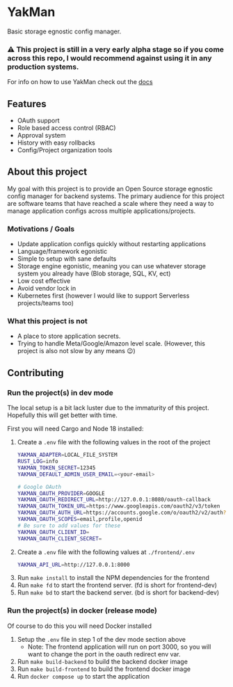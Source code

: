 # YakMan

Basic storage egnostic config manager.

### ⚠️ This project is still in a very early alpha stage so if you come across this repo, I would recommend against using it in any production systems.

For info on how to use YakMan check out the [docs](./docs/index.md)

## Features

- OAuth support
- Role based access control (RBAC)
- Approval system
- History with easy rollbacks
- Config/Project organization tools


## About this project

My goal with this project is to provide an Open Source storage egnostic config manager for backend systems. The primary audience for this project are software teams that have reached a scale where they need a way to manage application configs across multiple applications/projects.

### Motivations / Goals

- Update application configs quickly without restarting applications
- Language/framework egonistic
- Simple to setup with sane defaults
- Storage engine egonistic, meaning you can use whatever storage system you already have (Blob storage, SQL, KV, ect)
- Low cost effective
- Avoid vendor lock in
- Kubernetes first (however I would like to support Serverless projects/teams too)

### What this project is not

- A place to store application secrets. 
- Trying to handle Meta/Google/Amazon level scale. (However, this project is also not slow by any means 😉)


## Contributing

### Run the project(s) in dev mode

The local setup is a bit lack luster due to the immaturity of this project.
Hopefully this will get better with time.


First you will need Cargo and Node 18 installed:

1. Create a `.env` file with the following values in the root of the project
    ```sh
    YAKMAN_ADAPTER=LOCAL_FILE_SYSTEM
    RUST_LOG=info
    YAKMAN_TOKEN_SECRET=12345
    YAKMAN_DEFAULT_ADMIN_USER_EMAIL=<your-email>

    # Google OAuth
    YAKMAN_OAUTH_PROVIDER=GOOGLE
    YAKMAN_OAUTH_REDIRECT_URL=http://127.0.0.1:8080/oauth-callback
    YAKMAN_OAUTH_TOKEN_URL=https://www.googleapis.com/oauth2/v3/token
    YAKMAN_OAUTH_AUTH_URL=https://accounts.google.com/o/oauth2/v2/auth?prompt=consent&access_type=offline
    YAKMAN_OAUTH_SCOPES=email,profile,openid
    # Be sure to add values for these
    YAKMAN_OAUTH_CLIENT_ID=
    YAKMAN_OAUTH_CLIENT_SECRET=
    ```
1. Create  a `.env` file with the following values at `./frontend/.env`
   ```sh
   YAKMAN_API_URL=http://127.0.0.1:8000
   ```
1. Run `make install` to install the NPM dependencies for the frontend
1. Run `make fd` to start the frontend server. (fd is short for frontend-dev)
1. Run `make bd` to start the backend server. (bd is short for backend-dev)

### Run the project(s) in docker (release mode)

Of course to do this you will need Docker installed

1. Setup the `.env` file in step 1 of the dev mode section above
   - Note: The frontend application will run on port 3000, so you will want to change the port in the oauth redirect env var.  
1. Run `make build-backend` to build the backend docker image
1. Run `make build-frontend` to build the frontend docker image
1. Run `docker compose up` to start the application 


